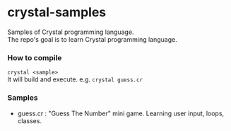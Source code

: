# crystal-samples
Samples of Crystal programming language.  
The repo's goal is to learn Crystal programming language.
  
### How to compile
```crystal <sample>```  
It will build and execute. e.g. 
```crystal guess.cr```  
  
### Samples
* guess.cr : "Guess The Number" mini game. Learning user input, loops, classes. 
